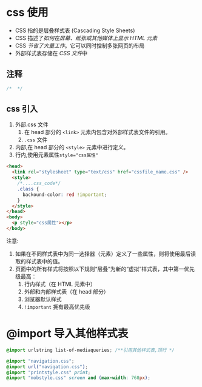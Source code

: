 # css 使用

- CSS 指的是层叠样式表 (Cascading Style Sheets)
- CSS 描述了*如何在屏幕、纸张或其他媒体上显示 HTML 元素*
- CSS _节省了大量工作_。它可以同时控制多张网页的布局
- 外部样式表存储在 *CSS 文件*中

## 注释

```css
/*  */
```

## css 引入

1. 外部.css 文件
   1. 在 head 部分的 `<link>` 元素内包含对外部样式表文件的引用。
   2. `.css` 文件
2. 内部,在 head 部分的 `<style>` 元素中进行定义。
3. 行内,使用元素属性`style="css属性"`

```html
<head>
  <link rel="stylesheet" type="text/css" href="cssfile_name.css" />
  <style>
    /*....css_code*/
    .class {
      backound-color: red !important;
    }
  </style>
</head>
<body>
  <p style="css属性"></p>
</body>
```

注意:

1. 如果在不同样式表中为同一选择器（元素）定义了一些属性，则将使用最后读取的样式表中的值。
2. 页面中的所有样式将按照以下规则“层叠”为新的“虚拟”样式表，其中第一优先级最高：
   1. 行内样式（在 HTML 元素中）
   2. 外部和内部样式表（在 head 部分）
   3. 浏览器默认样式
   4. `!important` 拥有最高优先级

# @import 导入其他样式表

```css
@import urlstring list-of-mediaqueries; /**引用其他样式表,顶行 */

@import "navigation.css";
@import url("navigation.css");
@import "printstyle.css" print;
@import "mobstyle.css" screen and (max-width: 768px);
```
